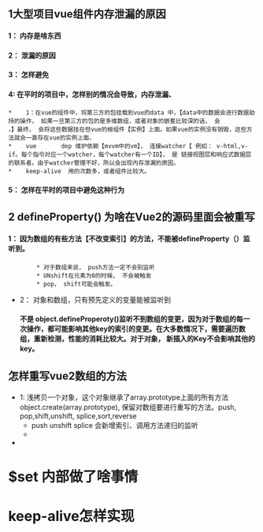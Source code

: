 ## 1大型项目vue组件内存泄漏的原因

#### 1： 内存是啥东西

#### 2： 泄漏的原因

#### 3： 怎样避免

#### 4:  在平时的项目中，怎样别的情况会导致，内存泄漏、

	*    1：在vue的组件中，将第三方的包挂载到vue的data 中，【data中的数据会进行数据劫持的操作， 如果一旦第三方的包的是多维数组，或者对象的嵌套比较深的话， 会                          ，】最终， 会将这些数据挂在但vue的根组件【实例】上面。如果vue的实例没有销毁，这些方法就会一直存在vue的实例上面。
	*    vue       dep 维护依赖【mvvm中的vm】， 连接watcher【 例如： v-html,v-if。每个指令对应一个watcher，每个watcher有一个ID】， 是 链接视图层和响应式数据层的联系者。由于watcher管理不好，所以会出现内存泄漏的原因。
	*    keep-alive  用的次数多，或者组件比较大。

#### 5： 怎样在平时的项目中避免这种行为

## 2 defineProperty() 为啥在Vue2的源码里面会被重写

#### 1： 因为数组的有些方法【不改变索引】的方法，不能被defineProperty（）监听到。

			* 对于数组来说， push方法一定不会别监听
			* UNshift在元素为0的时候， 不会被触发
			* pop， shift可能会触发。

* 2： 对象和数组，只有预先定义的变量能被监听到

  ####   不是 object.defineProperoty()监听不到数组的变更，因为对于数组的每一次操作，都可能影响其他key的索引的变更。在大多数情况下，需要遍历数组，重新检测，性能的消耗比较大。对于对象， 新插入的Key不会影响其他的key。

## 怎样重写vue2数组的方法

 ####  

 * 1: 浅拷贝一个对象，这个对象继承了array.prototype上面的所有方法 object.create(array.prototype), 保留对数组要进行重写的方法。push, pop,shift,unshift, splice,sort,reverse
   	* push unshift splice 会新增索引、调用方法递归的监听
   	* 
 * 

# $set 内部做了啥事情

# keep-alive怎样实现









